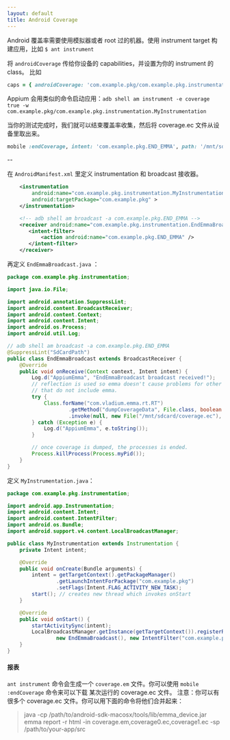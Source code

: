 ```yaml
---
layout: default
title: Android Coverage
---
```


Android 覆盖率需要使用模拟器或者 root 过的机器。使用 instrument target 构建应用，比如 `$ ant instrument`

将 `androidCoverage` 传给你设备的 capabilities，并设置为你的 instrument 的 class。
比如

```ruby
caps = { androidCoverage: 'com.example.pkg/com.example.pkg.instrumentation.MyInstrumentation' }
```

Appium 会用类似的命令启动应用：`adb shell am instrument -e coverage true -w com.example.pkg/com.example.pkg.instrumentation.MyInstrumentation`

当你的测试完成时，我们就可以结束覆盖率收集，然后将 coverage.ec 文件从设备里取出来。

```ruby
mobile :endCoverage, intent: 'com.example.pkg.END_EMMA', path: '/mnt/sdcard/coverage.ec'
```

--

在 `AndroidManifest.xml` 里定义 instrumentation 和 broadcast 接收器。

```xml
    <instrumentation
        android:name="com.example.pkg.instrumentation.MyInstrumentation"
        android:targetPackage="com.example.pkg" >
    </instrumentation>

    <!-- adb shell am broadcast -a com.example.pkg.END_EMMA -->
    <receiver android:name="com.example.pkg.instrumentation.EndEmmaBroadcast" >
       <intent-filter>
           <action android:name="com.example.pkg.END_EMMA" />
       </intent-filter>
    </receiver>
```

再定义 `EndEmmaBroadcast.java` ：

```java
package com.example.pkg.instrumentation;

import java.io.File;

import android.annotation.SuppressLint;
import android.content.BroadcastReceiver;
import android.content.Context;
import android.content.Intent;
import android.os.Process;
import android.util.Log;

// adb shell am broadcast -a com.example.pkg.END_EMMA
@SuppressLint("SdCardPath")
public class EndEmmaBroadcast extends BroadcastReceiver {
    @Override
    public void onReceive(Context context, Intent intent) {
        Log.d("AppiumEmma", "EndEmmaBroadcast broadcast received!");
        // reflection is used so emma doesn't cause problems for other build targets
        // that do not include emma.
        try {
            Class.forName("com.vladium.emma.rt.RT")
                    .getMethod("dumpCoverageData", File.class, boolean.class, boolean.class)
                    .invoke(null, new File("/mnt/sdcard/coverage.ec"), false, false);
        } catch (Exception e) {
            Log.d("AppiumEmma", e.toString());
        }

        // once coverage is dumped, the processes is ended.
        Process.killProcess(Process.myPid());
    }
}
```

定义 `MyInstrumentation.java`：

```java
package com.example.pkg.instrumentation;

import android.app.Instrumentation;
import android.content.Intent;
import android.content.IntentFilter;
import android.os.Bundle;
import android.support.v4.content.LocalBroadcastManager;

public class MyInstrumentation extends Instrumentation {
    private Intent intent;

    @Override
    public void onCreate(Bundle arguments) {
        intent = getTargetContext().getPackageManager()
                .getLaunchIntentForPackage("com.example.pkg")
                .setFlags(Intent.FLAG_ACTIVITY_NEW_TASK);
        start(); // creates new thread which invokes onStart
    }

    @Override
    public void onStart() {
        startActivitySync(intent);
        LocalBroadcastManager.getInstance(getTargetContext()).registerReceiver(
                new EndEmmaBroadcast(), new IntentFilter("com.example.pkg.END_EMMA"));
    }
}
```

#### 报表

`ant instrument` 命令会生成一个 `coverage.em` 文件。你可以使用 `mobile :endCoverage` 命令来可以下载 某次运行的 coverage.ec 文件。 注意：你可以有很多个 coverage.ec 文件。你可以用下面的命令将他们合并起来：

> java -cp /path/to/android-sdk-macosx/tools/lib/emma_device.jar emma report -r html -in coverage.em,coverage0.ec,coverage1.ec -sp /path/to/your-app/src
